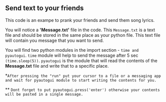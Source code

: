 ## Send text to your friends

 This code is an exampe to prank your friends and send them song lyrics.

You will notice a **'Message.txt'** file in the code. This `Message.txt` is a text file and should be stored in the same place as your python file. This text file will contain you message that you want to send.

You will find two python modules in the import section - `time and pyautogui`.
`time` module will help to send the message after 5 sec `(time.sleep(5))`. `pyautogui` is the module that will read the contents of the **Message.txt** file and write that to a specific place.

*```After pressing the "run" put your cursor to a file or a messaging app and wait for pyautogui module to start writing the contents for you.```

** ```Dont forget to put pyautogui.press('enter') otherwise your contents will be pasted in a single message.```
